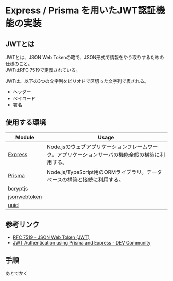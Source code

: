 # Express / Prisma を用いたJWT認証機能の実装

## JWTとは

JWTとは、JSON Web Tokenの略で、JSON形式で情報をやり取りするための仕様のこと。  
JWTはRFC 7519で定義されている。

JWTは、以下の3つの文字列をピリオドで区切った文字列で表される。

- ヘッダー
- ペイロード
- 署名

## 使用する環境

| Module | Usage |
| --- | --- |
| [Express](https://expressjs.com/ja/) | Node.jsのウェブアプリケーションフレームワーク。アプリケーションサーバの機能全般の構築に利用する。 |
| [Prisma](https://www.prisma.io/) | Node.js/TypeScript用のORMライブラリ。データベースの構築と接続に利用する。 |
| [bcryptjs](https://www.npmjs.com/package/bcryptjs) |  |
| [jsonwebtoken](https://www.npmjs.com/package/jsonwebtoken) |  |
| [uuid](https://www.npmjs.com/package/uuid) |  |

## 参考リンク

- [RFC 7519 - JSON Web Token (JWT)](https://datatracker.ietf.org/doc/html/rfc7519)
- [JWT Authentication using Prisma and Express - DEV Community](https://dev.to/mihaiandrei97/jwt-authentication-using-prisma-and-express-37nk)

## 手順

あとでかく
